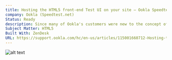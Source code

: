 ```yaml
---
title: Hosting the HTML5 front-end Test UI on your site – Ookla Speedtest Custom
company: Ookla (Speedtest.net)
Status: Ready
description: Since many of Ookla's customers were new to the concept of using a iframe hosted from another web server, we needed to build a template to assist users with building their company web pages that displayed the test content in an HTML5 friendly manner.
Subject Matter: HTML5
Built With: ZenDesk
URL: https://support.ookla.com/hc/en-us/articles/115001660712-Hosting-the-HTML5-front-end-Test-UI-on-your-site
---
```


![alt text](../../static/work/images/hosting.png)
